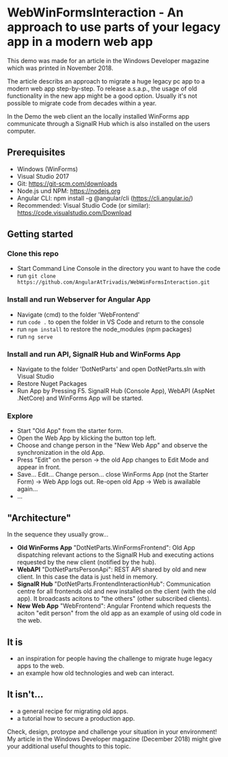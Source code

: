 # WebWinFormsInteraction - An approach to use parts of your legacy app in a modern web app 

This demo was made for an article in the Windows Developer magazine which was printed in November 2018.

The article describs an approach to migrate a huge legacy pc app to a modern web app step-by-step. To release a.s.a.p., the usage of old functionality in the new app might be a good option. Usually it's not possible to migrate code from decades within a year.

In the Demo the web client an the locally installed WinForms app communicate through a SignalR Hub which is also installed on the users computer.

## Prerequisites
- Windows (WinForms)
- Visual Studio 2017
- Git: https://git-scm.com/downloads
- Node.js und NPM: https://nodejs.org
- Angular CLI: npm install -g @angular/cli (https://cli.angular.io/)
- Recommended: Visual Studio Code (or similar): https://code.visualstudio.com/Download

## Getting started
### Clone this repo
- Start Command Line Console in the directory you want to have the code
- run `git clone https://github.com/AngularAtTrivadis/WebWinFormsInteraction.git`

### Install and run Webserver for Angular App
- Navigate (cmd) to the folder 'WebFrontend'
- run `code .` to open the folder in VS Code and return to the console
- run `npm install` to restore the node_modules (npm packages)
- run `ng serve`

### Install and run API, SignalR Hub and WinForms App
- Navigate to the folder 'DotNetParts' and open DotNetParts.sln with Visual Studio
- Restore Nuget Packages
- Run App by Pressing F5. SignalR Hub (Console App), WebAPI (AspNet .NetCore) and WinForms App will be started.

### Explore
- Start "Old App" from the starter form.
- Open the Web App by klicking the button top left.
- Choose and change person in the "New Web App" and observe the synchronization in the old App.
- Press "Edit" on the person -> the old App changes to Edit Mode and appear in front.
- Save... Edit... Change person... close WinForms App (not the Starter Form) -> Web App logs out. Re-open old App -> Web is awailable again...
- ...

## "Architecture"
In the sequence they usually grow...
- **Old WinForms App** "DotNetParts.WinFormsFrontend": Old App dispatching relevant actions to the SignalR Hub and executing actions requested by the new client (notified by the hub).
- **WebAPI** "DotNetPartsPersonApi": REST API shared by old and new client. In this case the data is just held in memory.
- **SignalR Hub** "DotNetParts.FrontendInteractionHub": Communication centre for all frontends old and new installed on the client (with the old app). It broadcasts acitons to "the others" (other subscribed clients).
- **New Web App** "WebFrontend": Angular Frontend which requests the aciton "edit person" from the old app as an example of using old code in the web.

## It is
- an inspiration for people having the challenge to migrate huge legacy apps to the web.
- an example how old technologies and web can interact.

## It isn't...
- a general recipe for migrating old apps. 
- a tutorial how to secure a production app.

Check, design, protoype and challenge your situation in your environment! My article in the Windows Developer magazine (December 2018) might give your additional useful thoughts to this topic.
